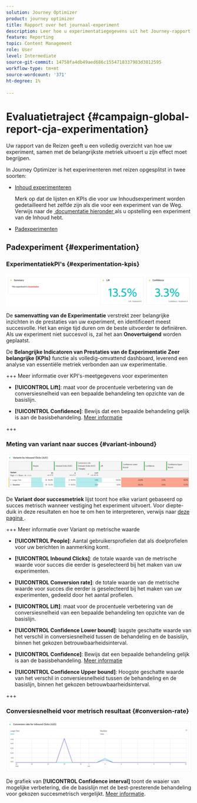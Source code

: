 ```yaml
---
solution: Journey Optimizer
product: journey optimizer
title: Rapport over het journaal-experiment
description: Leer hoe u experimentatiegegevens uit het Journey-rapport kunt gebruiken
feature: Reporting
topic: Content Management
role: User
level: Intermediate
source-git-commit: 14758fa4db49aed686c1554718337983d3812595
workflow-type: tm+mt
source-wordcount: '371'
ht-degree: 1%

---
```


# Evaluatietraject {#campaign-global-report-cja-experimentation}

Uw rapport van de Reizen geeft u een volledig overzicht van hoe uw experiment, samen met de belangrijkste metriek uitvoert u zijn effect moet begrijpen.

In Journey Optimizer is het experimenteren met reizen opgesplitst in twee soorten:

* [Inhoud experimenteren](../content-management/content-experiment.md)

  Merk op dat de lijsten en KPIs die voor uw Inhoudsexperiment worden gedetailleerd het zelfde zijn als die voor een experiment van de Weg. Verwijs naar de [&#x200B; documentatie hieronder &#x200B;](#experimentation) als u opstelling een experiment van de Inhoud hebt.

* [Padexperimenten](../building-journeys/optimize.md)

## Padexperiment {#experimentation}

### ExperimentatiekPI&#39;s {#experimentation-kpis}

![](assets/journey-report-experiment-1.png)

De **samenvatting van de Experimentatie** verstrekt zeer belangrijke inzichten in de prestaties van uw experiment, en identificeert meest succesvolle. Het kan enige tijd duren om de beste uitvoerder te definiëren. Als uw experiment niet succesvol is, zal het aan **Onovertuigend** worden geplaatst.

De **Belangrijke Indicatoren van Prestaties van de Experimentatie Zeer belangrijke (KPIs)** functie als volledig-omvattend dashboard, leverend een analyse van essentiële metriek verbonden aan uw experimentatie.

+++ Meer informatie over KPI&#39;s-meetgegevens voor experimenten

* **[!UICONTROL Lift]**: maat voor de procentuele verbetering van de conversiesnelheid van een bepaalde behandeling ten opzichte van de basislijn.

* **[!UICONTROL Confidence]**: Bewijs dat een bepaalde behandeling gelijk is aan de basisbehandeling. [Meer informatie](../content-management/experiment-calculations.md#understand-confidence)

+++



### Meting van variant naar succes {#variant-inbound}

![](assets/cja-experimentation-variants.png)

De **Variant door succesmetriek** lijst toont hoe elke variant gebaseerd op succes metrisch wanneer vestiging het experiment uitvoert.
Voor diepte-duik in deze resultaten en hoe te om hen te interpreteren, verwijs naar [&#x200B; deze pagina &#x200B;](../content-management/get-started-experiment.md#interpret-results).

+++ Meer informatie over Variant op metrische waarde

* **[!UICONTROL People]**: Aantal gebruikersprofielen dat als doelprofielen voor uw berichten in aanmerking komt.

* **[!UICONTROL Inbound Clicks]**: de totale waarde van de metrische waarde voor succes die eerder is geselecteerd bij het maken van uw experimenten.

* **[!UICONTROL Conversion rate]**: de totale waarde van de metrische waarde voor succes die eerder is geselecteerd bij het maken van uw experimenten, gedeeld door het aantal profielen.

* **[!UICONTROL Lift]**: maat voor de procentuele verbetering van de conversiesnelheid van een bepaalde behandeling ten opzichte van de basislijn.

* **[!UICONTROL Confidence Lower bound]**: laagste geschatte waarde van het verschil in conversiesnelheid tussen de behandeling en de basislijn, binnen het gekozen betrouwbaarheidsinterval.

* **[!UICONTROL Confidence]**: Bewijs dat een bepaalde behandeling gelijk is aan de basisbehandeling. [Meer informatie](../content-management/experiment-calculations.md#understand-confidence)

* **[!UICONTROL Confidence Upper bound]**: Hoogste geschatte waarde van het verschil in conversiesnelheid tussen de behandeling en de basislijn, binnen het gekozen betrouwbaarheidsinterval.

+++

### Conversiesnelheid voor metrisch resultaat {#conversion-rate}

![](assets/cja-experimentation-conversion.png)

De grafiek van **[!UICONTROL Confidence interval]** toont de waaier van mogelijke verbetering, die de basislijn met de best-presterende behandeling voor gekozen succesmetrisch vergelijkt. [Meer informatie](../content-management/experiment-calculations.md#confidence-intervals).
